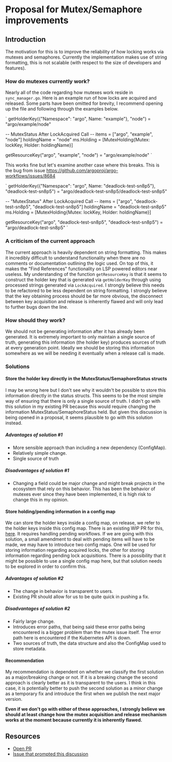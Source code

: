 # Proposal for Mutex/Semaphore improvements

## Introduction

The motivation for this is to improve the reliability of how locking works via mutexes and semaphores. Currently the implementation makes use of
string formatting, this is not scalable (with respect to the size of developers and features).

### How do mutexes currently work?

Nearly all of the code regarding how mutexes work reside in `sync_manager.go`.
Here is an example run of how locks are acquired and released. Some parts have been omitted for brevity, I recommend opening up the file and following through the
examples below.

`
getHolderKey({"Namespace": "argo", Name: "example"}, "node") = "argo/example/node"

-- MutexStatus After LockAcquired Call --
items = ["argo", "example", "node"]
holdingName = "node"
ms.Holding = [MutexHolding{Mutex: lockKey, Holder: holdingName}]

getResourceKey("argo", "example", "node") = "argo/example/node"
`

This works fine but let's examine another case where this breaks. This is the bug from issue <https://github.com/argoproj/argo-workflows/issues/8684>

`
getHolderKey({"Namespace": "argo", Name: "deadlock-test-sn8p5"}, "deadlock-test-sn8p5") = "argo/deadlock-test-sn8p5/deadlock-test-sn8p5"

-- "MutexStatus" After LockAcquired Call --
items = ["argo", "deadlock-test-sn8p5", "deadlock-test-sn8p5"]
holdingName = "deadlock-test-sn8p5"
ms.Holding = [MutexHolding{Mutex: lockKey, Holder: holdingName}]

getResourceKey("argo", "deadlock-test-sn8p5", "deadlock-test-sn8p5") = "argo/deadlock-test-sn8p5"
`

### A criticism of the current approach

The current approach is heavily dependent on string formatting. This makes it incredibly difficult to understand functionality when there are no comments or documentation
outlining the logic used. On top of this, it makes the "Find References" functionality on LSP powered editors near useless. My understanding of the function `getResourceKey` is that
it seems to construct the holder key that is generated via `getHolderKey` through using processed strings generated via `LockAcquired`.
I strongly believe this needs to be refactored to be less dependent on string formatting. I strongly believe that the key obtaining process should be far more obvious, the disconnect between key acquisition and release is inherently flawed and will only lead to further bugs down the line.

### How should they work?

We should not be generating information after it has already been generated. It is extremely important to only maintain a single source of truth,
generating this information (the holder key) produces sources of truth at every generation point. Ideally we should be storing this information somewhere
as we will be needing it eventually when a release call is made.

### Solutions

#### Store the holder key directly in the MutexStatus/SemaphoreStatus structs

I may be wrong here but I don't see why it wouldn't be possible to store this information directly in the status structs.
This seems to be the most simple way of ensuring that there is only a single source of truth. I didn't go with this solution in my existing PR because this would require changing the information MutexStatus/SemaphoreStatus held. But given this
discussion is being opened in a proposal, it seems plausible to go with this solution instead.

##### Advantages of solution #1

* More sensible approach than including a new dependency (ConfigMap).
* Relatively simple change.
* Single source of truth

##### Disadvantages of solution #1

* Changing a field could be major change and might break projects in the ecosystem that rely on this behavior. This has been the behavior of mutexes ever since they have been implemented, it is high risk to change this in my opinion.

#### Store holding/pending information in a config map

We can store the holder keys inside a config map, on release, we refer to the holder keys inside this config map. There is an existing WIP PR for this, [here](https://github.com/argoproj/argo-workflows/pull/10009).
It requires handling pending workflows. If we are going with this solution, a small amendment to deal with pending items will have to be made, we may have to introduce two config maps. One will be used for storing information regarding acquired locks, the other for storing information regarding pending lock acquisitions.
There is a possibility that it might be possible to use a single config map here, but that solution needs to be explored in order to confirm this.

##### Advantages of solution #2

* The change in behavior is transparent to users.
* Existing PR should allow for us to be quite quick in pushing a fix.

##### Disadvantages of solution #2

* Fairly large change.
* Introduces error paths, that being said these error paths being encountered is a bigger problem than the mutex issue itself. The error path here is encountered if the Kubernetes API is down.
* Two sources of truth, the data structure and also the ConfigMap used to store metadata.

#### Recommendation

My recommendation is dependent on whether we classify the first solution as a major/breaking change or not. If it is a breaking change the second approach is clearly better as it is transparent
to the users. I think in this case, it is potentially better to push the second solution as a minor change as a temporary fix and introduce the first when we publish the next major version.

**Even if we don't go with either of these approaches, I strongly believe we should at least change how the mutex acquisition and release mechanism works at the moment because currently it is inherently flawed.**

## Resources

* [Open PR](https://github.com/argoproj/argo-workflows/pull/10009)
* [Issue that prompted this discussion](https://github.com/argoproj/argo-workflows/issues/8684)
